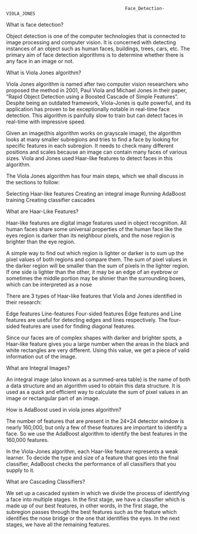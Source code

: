                                                  Face_Detection-VIOLA_JONES
                                                   
What is face detection?


Object detection is one of the computer technologies that is connected to image processing and computer vision. It is concerned with detecting instances of an object such as human faces, buildings, trees, cars, etc. The primary aim of face detection algorithms is to determine whether there is any face in an image or not.

What is Viola Jones algorithm?

Viola Jones algorithm is named after two computer vision researchers who proposed the method in 2001, Paul Viola and Michael Jones in their paper, “Rapid Object Detection using a Boosted Cascade of Simple Features”. Despite being an outdated framework, Viola-Jones is quite powerful, and its application has proven to be exceptionally notable in real-time face detection. This algorithm is painfully slow to train but can detect faces in real-time with impressive speed.

Given an image(this algorithm works on grayscale image), the algorithm looks at many smaller subregions and tries to find a face by looking for specific features in each subregion. It needs to check many different positions and scales because an image can contain many faces of various sizes. Viola and Jones used Haar-like features to detect faces in this algorithm.

The Viola Jones algorithm has four main steps, which we shall discuss in the sections to follow:

Selecting Haar-like features
Creating an integral image
Running AdaBoost training
Creating classifier cascades

What are Haar-Like Features?

Haar-like features are digital image features used in object recognition. All human faces share some universal properties of the human face like the eyes region is darker than its neighbour pixels, and the nose region is brighter than the eye region.

A simple way to find out which region is lighter or darker is to sum up the pixel values of both regions and compare them. The sum of pixel values in the darker region will be smaller than the sum of pixels in the lighter region. If one side is lighter than the other, it may be an edge of an eyebrow or sometimes the middle portion may be shinier than the surrounding boxes, which can be interpreted as a nose 

There are 3 types of Haar-like features that Viola and Jones identified in their research:

Edge features
Line-features
Four-sided features
Edge features and Line features are useful for detecting edges and lines respectively. The four-sided features are used for finding diagonal features.

Since our faces are of complex shapes with darker and brighter spots, a Haar-like feature gives you a large number when the areas in the black and white rectangles are very different. Using this value, we get a piece of valid information out of the image.

What are Integral Images?

An integral image (also known as a summed-area table) is the name of both a data structure and an algorithm used to obtain this data structure. It is used as a quick and efficient way to calculate the sum of pixel values in an image or rectangular part of an image.

How is AdaBoost used in viola jones algorithm?

The number of features that are present in the 24×24 detector window is nearly 160,000, but only a few of these features are important to identify a face. So we use the AdaBoost algorithm to identify the best features in the 160,000 features. 

In the Viola-Jones algorithm, each Haar-like feature represents a weak learner. To decide the type and size of a feature that goes into the final classifier, AdaBoost checks the performance of all classifiers that you supply to it.

What are Cascading Classifiers?

We set up a cascaded system in which we divide the process of identifying a face into multiple stages. In the first stage, we have a classifier which is made up of our best features, in other words, in the first stage, the subregion passes through the best features such as the feature which identifies the nose bridge or the one that identifies the eyes. In the next stages, we have all the remaining features.

